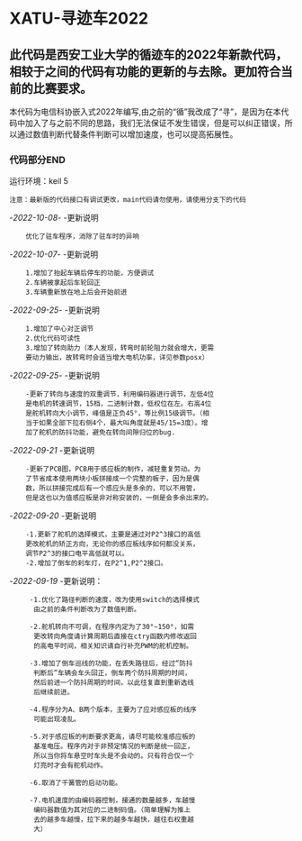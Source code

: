 # **XATU-寻迹车2022**
## 此代码是西安工业大学的循迹车的2022年新款代码，相较于之间的代码有功能的更新的与去除。更加符合当前的比赛要求。
本代码为电信科协嵌入式2022年编写,由之前的“循”我改成了“寻”，是因为在本代码中加入了与之前不同的思路，我们无法保证不发生错误，但是可以纠正错误，所以通过数值判断代替条件判断可以增加速度，也可以提高拓展性。
### 代码部分END


运行环境：keil 5

	注意：最新版的代码接口有调试更改，main代码请勿使用，请使用分支下的代码

-*2022-10-08*-
	-更新说明

		优化了驻车程序，消除了驻车时的异响
-*2022-10-07*-
	-更新说明

		1.增加了抬起车辆后停车的功能，方便调试
		2.车辆被拿起后车轮回正
		3.车辆重新放在地上后会开始前进

-*2022-09-25*-
	-更新说明

		1.增加了中心对正调节
		2.优化代码可读性
		3.增加了转向助力（本人发现，转弯时前轮阻力就会增大，更需
		要动力输出，故转弯时会适当增大电机功率，详见参数posx）

-*2022-09-25*-
	-更新说明

		-更新了转向与速度的双重调节，利用编码器进行调节，左低4位
		是电机的转速调节，15档，二进制计数，低权位在左。右高4位
		是舵机转向大小调节，峰值是正负45°，等比例15级调节。（相
		当于如果全部下拉右侧4个，最大叫角度就是45/15=3度）。增
		加了舵机的防抖功能，避免在转向间隙归位的bug.

-*2022-09-21*
	-更新说明

		-更新了PCB图，PCB用于感应板的制作，减轻重复劳动。为
		了节省成本使用两块小板拼接成一个完整的板子，因为是偶
		数，所以拼接完成后有一个感应头是多余的，可以不用管，
		但是这也以为值感应板是非对称安装的，一侧是会多余出来的。

-*2022-09-20*
    -更新说明

		-1.更新了舵机的选择模式，主要是通过对P2^3接口的高低
		更改舵机的矫正方向，无论你的感应板线序如何都没关系，
		调节P2^3的接口电平高低就可以。
		-2.增加了倒车的刹车灯，在P2^1,P2^2接口。
-*2022-09-19*
	-更新说明：

		 -1.优化了路径判断的速度，改为使用switch的选择模式
		  由之前的条件判断改为了数值判断。
		  
		 -2.舵机转向不可调，在程序内定为了30°~150°，如需
		  更改转向角度请计算周期后直接在ctry函数内修改返回
		  的高电平时间，相关知识请自行补充PWM的舵机控制。
		  
		 -3.增加了倒车巡线的功能，在丢失路径后，经过“防抖
		  判断后”车辆会车头回正，倒车两个防抖周期的时间，
		  然后前进一个防抖周期的时间，以此往复直到重新选线
		  后继续前进。
		  
		 -4.程序分为A、B两个版本，主要为了应对感应板的线序
		  可能出现凌乱。
		  
		 -5.对于感应板的判断要求更高，请尽可能校准感应板的
		  基准电压。程序内对于非预定情况的判断是统一回正，
		  所以当你将车悬空时车头是不会动的。只有符合仅一个
		  灯亮时才会有舵机动作。
		  
		 -6.取消了干簧管的启动功能。
		 
		 -7.电机速度的由编码器控制，接通的数量越多，车越慢
		  编码器数值为其对应的二进制码值。（简单理解为推上
		  去的越多车越慢，拉下来的越多车越快，越往右权重越
		  大）
									

